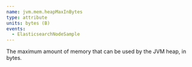 ```yaml
---
name: jvm.mem.heapMaxInBytes
type: attribute
units: bytes (B)
events:
  - ElasticsearchNodeSample
---
```


The maximum amount of memory that can be used by the JVM heap, in bytes.